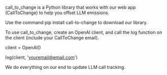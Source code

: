 call_to_change is a Python library that works with our web app (CallToChange) to help you offset LLM emissions.

Use the command pip install call-to-change to download our library.

To use call_to_change, create an OpenAI client, and call the log function on the client (include your CallToChange email).


client = OpenAI()

log(client, 'youremail@email.com')


We do everything on our end to update LLM call tracking.
